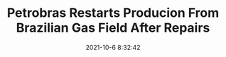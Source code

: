 ---
"title": "Petrobras Restarts Producion From Brazilian Gas Field After Repairs"
"date": "2021-10-6 8:32:42"
"feed_name": "RIGZONE"
"feed_website": "http://www.rigzone.com/"
"feed_rss": "http://www.rigzone.com/news/rss/rigzone_latest.aspx"
"link": "https://www.rigzone.com/news/petrobras_restarts_producion_from_brazilian_gas_field_after_repairs-06-oct-2021-166632-article/?rss=true"
"source": "None"
"file": "_posts/2021-1-1-7e4b90053c910203468d247960f12bf29a37dbe7.md"
"accident": "0"
"drilling": "0"
"dead": "0"
"injured": "0"
"arrested": "0"
"place": "unknown place"
"where": "unknown site"
"causes": "unknown"
"place_uri": "unknown place"
---